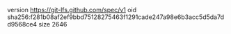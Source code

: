 version https://git-lfs.github.com/spec/v1
oid sha256:f281b08af2ef9bbd75128275463f1291cade247a98e6b3acc5d5da7dd9568ce4
size 2646
